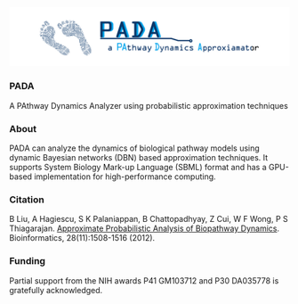 <img src="./misc/logo.jpg">

### PADA
A PAthway Dynamics Analyzer using probabilistic approximation techniques

### About

PADA can analyze the dynamics of biological pathway models using dynamic Bayesian networks (DBN) based approximation techniques. It supports System Biology Mark-up Language (SBML) format and has a GPU-based implementation for high-performance computing.

### Citation

B Liu, A Hagiescu, S K Palaniappan, B Chattopadhyay, Z Cui, W F Wong, P S Thiagarajan. [Approximate Probabilistic Analysis of Biopathway Dynamics](http://www.pitt.edu/~liubing/publication/bioinfo12.pdf). Bioinformatics, 28(11):1508-1516 (2012).

### Funding

Partial support from the NIH awards P41 GM103712 and P30 DA035778 is gratefully acknowledged.



